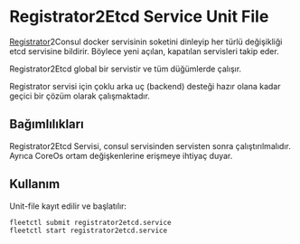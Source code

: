 # Registrator2Etcd Service Unit File
[Registrator](https://github.com/gliderlabs/registrator)2Consul docker servisinin soketini dinleyip her türlü değişikliği etcd servisine bildirir. Böylece yeni açılan, kapatılan servisleri takip eder.

Registrator2Etcd global bir servistir ve tüm düğümlerde çalışır.

Registrator servisi için çoklu arka uç (backend) desteği hazır olana kadar geçici bir çözüm olarak çalışmaktadır.

## Bağımlılıkları
Registrator2Etcd Servisi, consul servisinden servisten sonra çalıştırılmalıdır. Ayrıca CoreOs ortam değişkenlerine erişmeye ihtiyaç duyar.

## Kullanım
Unit-file kayıt edilir ve başlatılır:
```
fleetctl submit registrator2etcd.service
fleetctl start registrator2etcd.service
```

